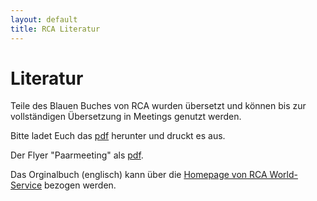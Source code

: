 ```yaml
---
layout: default
title: RCA Literatur
---
```

# Literatur

Teile des Blauen Buches von RCA wurden übersetzt und können bis zur
vollständigen Übersetzung in Meetings genutzt werden.

Bitte ladet Euch das [pdf](/files/RCA-Literatur+2014.pdf) herunter und druckt es aus.

Der Flyer "Paarmeeting" als [pdf](/files/rca_flyer_2010.pdf).

Das Orginalbuch (englisch) kann über die [Homepage von RCA World-Service](http://www.recovering-couples.org) bezogen werden. 
